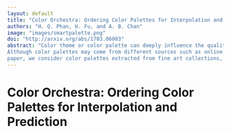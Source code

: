 ```yaml
---
layout: default
title: "Color Orchestra: Ordering Color Palettes for Interpolation and Prediction"
authors: "H. Q. Phan, H. Fu, and A. B. Chan"
image: "images/smartpalette.png"
doi: "http://arxiv.org/abs/1703.06003"
abstract: "Color theme or color palette can deeply influence the quality and the feeling of a photograph or a graphical design.
Although color palettes may come from different sources such as online crowd-sourcing, photographs and graphical designs, in this
paper, we consider color palettes extracted from fine art collections, which we believe to be an abundant source of stylistic and unique color themes. We aim to capture color styles embedded in these collections by means of statistical models and to build practical applications upon these models. As artists often use their personal color themes in their paintings, making these palettes appear frequently in the dataset, we employed density estimation to capture the characteristics of palette data. Via density estimation, we carried out various predictions and interpolations on palettes, which led to promising applications such as photo-style exploration, real-time color suggestion, and enriched photo recolorization. It was, however, challenging to apply density estimation to palette data as palettes often come as unordered sets of colors, which make it difficult to use conventional metrics on them. To this end, we developed a divide-and-conquer sorting algorithm to rearrange the colors in the palettes in a coherent order, which allows meaningful interpolation between color palettes."
---
```


# Color Orchestra: Ordering Color Palettes for Interpolation and Prediction